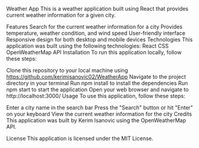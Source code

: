 Weather App
This is a weather application built using React that provides current weather information for a given city.

Features
Search for the current weather information for a city
Provides temperature, weather condition, and wind speed
User-friendly interface
Responsive design for both desktop and mobile devices
Technologies
This application was built using the following technologies:
React
CSS
OpenWeatherMap API
Installation
To run this application locally, follow these steps:

Clone this repository to your local machine using https://github.com/kerimisanovic02/WeatherApp
Navigate to the project directory in your terminal
Run npm install to install the dependencies
Run npm start to start the application
Open your web browser and navigate to http://localhost:3000/
Usage
To use this application, follow these steps:

Enter a city name in the search bar
Press the "Search" button or hit "Enter" on your keyboard
View the current weather information for the city
Credits
This application was built by Kerim Isanovic using the OpenWeatherMap API.

License
This application is licensed under the MIT License.
